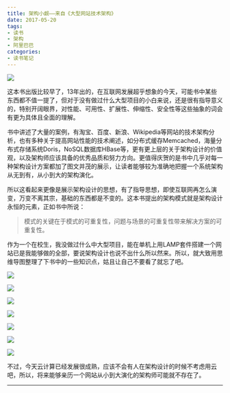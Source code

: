 ```yaml
---
title: 架构小觑——来自《大型网站技术架构》
date: 2017-05-20
tags: 
- 读书
- 架构
- 阿里巴巴
categories:
- 读书笔记
---
```


![](/image/tech/大型网站核心架构要素.png)

这本书出版比较早了，13年出的，在互联网发展超乎想象的今天，可能书中某些东西都不值一提了，但对于没有做过什么大型项目的小白来说，还是很有指导意义的，特别开阔眼界，对性能、可用性、扩展性、伸缩性、安全性等这些抽象的词会有更为具体且全面的理解。

<!-- more -->

书中讲述了大量的案例，有淘宝、百度、新浪、Wikipedia等网站的技术架构分析，也有多种关于提高网站性能的技术阐述，如分布式缓存Memcached，海量分布式存储系统Doris，NoSQL数据库HBase等，更有更上层的关于架构设计的价值观，以及架构师应该具备的优秀品质和努力方向。更值得庆贺的是书中几乎对每一种架构设计方案都加了图文并茂的展示，让读者能够较为准确地把握一个系统架构从无到有，从小到大的架构演化。

所以这看起来更像是展示架构设计的思想，有了指导思想，即使互联网再怎么演变，万变不离其宗，基础的东西都是不变的。这本书提出的架构模式就是架构设计永恒的元素，正如书中所说：
> 模式的关键在于模式的可重复性，问题与场景的可重复性带来解决方案的可重复性。

作为一个在校生，我没做过什么中大型项目，能在单机上用LAMP套件搭建一个网站已是我能够做的全部，要说架构设计也说不出什么所以然来。所以，就大致用思维导图整理了下书中的一些知识点，姑且让自己不要看了就忘了吧。

![](/image/tech/大型网站架构演化.png)

![](/image/tech/大型网站架构模式.png)

![](/image/tech/瞬时响应网站的高性能架构.png)

![](/image/tech/万无一失网站的高可用架构.png)

![](/image/tech/永无止境网站的伸缩性架构.png)

![](/image/tech/随需应变网站的可扩展架构.png)

![](/image/tech/固若金汤网站的安全架构.png)

不过，今天云计算已经发展很成熟，应该不会有人在架构设计的时候不考虑用云吧，所以，将来能够亲历一个网站从小到大演化的架构师可能就不存在了。

---
